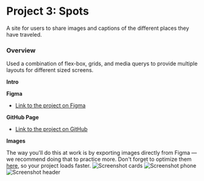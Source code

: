# Project 3: Spots

A site for users to share images and captions of the different places they have traveled.

### Overview

Used a combination of flex-box, grids, and media querys to provide multiple layouts for different sized screens.

**Intro**

**Figma**

- [Link to the project on Figma](https://www.figma.com/file/BBNm2bC3lj8QQMHlnqRsga/Sprint-3-Project-%E2%80%94-Spots?type=design&node-id=2%3A60&mode=design&t=afgNFybdorZO6cQo-1)

**GitHub Page**

- [Link to the project on GitHub](https://gsmithpeprita.github.io/se_project_spots/)

**Images**

The way you'll do this at work is by exporting images directly from Figma — we recommend doing that to practice more. Don't forget to optimize them [here](https://tinypng.com/), so your project loads faster.
![Screenshot cards](https://github.com/user-attachments/assets/2c1d2c1b-4812-420e-9411-4436593d0a90)
![Screenshot phone](https://github.com/user-attachments/assets/1a00da53-7002-4b64-8519-58acf569614c)
![Screenshot header](https://github.com/user-attachments/assets/68d47a20-6c31-4b2d-8ba4-373bf3d8038d)
